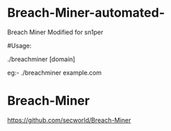 # Breach-Miner-automated-

Breach Miner Modified for sn1per

#Usage: 

./breachminer [domain]

eg:- ./breachminer example.com

# Breach-Miner
https://github.com/secworld/Breach-Miner
